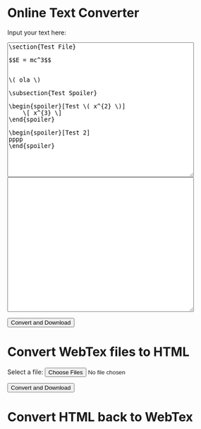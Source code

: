 <script src="https://ajax.googleapis.com/ajax/libs/jquery/3.4.1/jquery.min.js"></script>
<script src="https://cdn.jsdelivr.net/npm/file-saver@2.0.2/dist/FileSaver.min.js"></script>
<script src="https://cdnjs.cloudflare.com/ajax/libs/jszip/3.3.0/jszip.min.js"></script>
<script src="./webtexParser.js"></script>
<script src="./convert.js"></script>

# Online Text Converter

<label for="textarea1">Input your text here:</label>
<textarea id="textarea1" rows="20" cols="50">
\section{Test File}

$$E = mc^3$$


\( ola \) 

\subsection{Test Spoiler}

\begin{spoiler}[Test \( x^{2} \)]
    \[ x^{3} \]  
\end{spoiler}

\begin{spoiler}[Test 2] 
pppp
\end{spoiler}
</textarea>

<textarea id="textarea2" rows="20" cols="50" readonly>
</textarea> 

<button onClick='convertWebTex2HTMLTextArea();'>Convert and Download</button>

# Convert WebTex files to HTML

<label for="file1">Select a file:</label>
<input type="file" id="file1" name="file1" multiple> 

<button onClick='convertWebTex2HTML();'>Convert and Download</button>

# Convert HTML back to WebTex